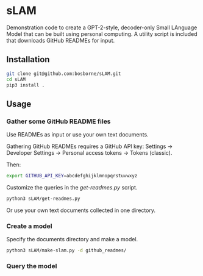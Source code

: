 # sLAM

Demonstration code to create a GPT-2-style, decoder-only Small LAnguage Model that can be built using personal computing. A utility script is included that downloads GitHub READMEs for input.

## Installation

```sh
git clone git@github.com:bosborne/sLAM.git
cd sLAM
pip3 install .
```

## Usage

### Gather some GitHub README files

Use READMEs as input or use your own text documents.

Gathering GitHub READMEs requires a GitHub API key: Settings -> Developer Settings -> Personal access tokens -> Tokens (classic).

Then:

```sh
export GITHUB_API_KEY=abcdefghijklmnopqrstuvwxyz
```

Customize the queries in the *get-readmes.py* script.

```sh
python3 sLAM/get-readmes.py 
```

Or use your own text documents collected in one directory.

### Create a model

Specify the documents directory and make a model.

```sh
python3 sLAM/make-slam.py -d github_readmes/
```

### Query the model

```sh
```
